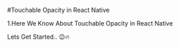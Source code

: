  #Touchable Opacity in React Native
 
 1.Here We Know About Touchable Opacity in React Native

 Lets Get Started.. 😉🔥